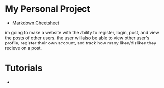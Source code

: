 # My Personal Project
- [Markdown Cheetsheet](https://github.com/adam-p/markdown-here/wiki/Markdown-Cheatsheet)

im going to make a website with the ability to register, login, post, and view the posts of other users.
the user will also be able to view other user's profile, register their own account, and track how many likes/dislikes they recieve on a post.

# Tutorials
- 
